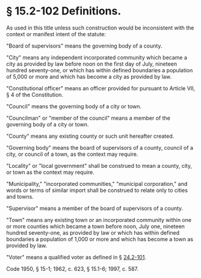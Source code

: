 # § 15.2-102 Definitions.

<p>As used in this title unless such construction would be inconsistent with the context or manifest intent of the statute:</p><p>"Board of supervisors" means the governing body of a county.</p><p>"City" means any independent incorporated community which became a city as provided by law before noon on the first day of July, nineteen hundred seventy-one, or which has within defined boundaries a population of 5,000 or more and which has become a city as provided by law.</p><p>"Constitutional officer" means an officer provided for pursuant to Article VII, § 4 of the Constitution.</p><p>"Council" means the governing body of a city or town.</p><p>"Councilman" or "member of the council" means a member of the governing body of a city or town.</p><p>"County" means any existing county or such unit hereafter created.</p><p>"Governing body" means the board of supervisors of a county, council of a city, or council of a town, as the context may require.</p><p>"Locality" or "local government" shall be construed to mean a county, city, or town as the context may require.</p><p>"Municipality," "incorporated communities," "municipal corporation," and words or terms of similar import shall be construed to relate only to cities and towns.</p><p>"Supervisor" means a member of the board of supervisors of a county.</p><p>"Town" means any existing town or an incorporated community within one or more counties which became a town before noon, July one, nineteen hundred seventy-one, as provided by law or which has within defined boundaries a population of 1,000 or more and which has become a town as provided by law.</p><p>"Voter" means a qualified voter as defined in § <a href='http://law.lis.virginia.gov/vacode/24.2-101/'>24.2-101</a>.</p><p>Code 1950, § 15-1; 1962, c. 623, § 15.1-6; 1997, c. 587.</p>